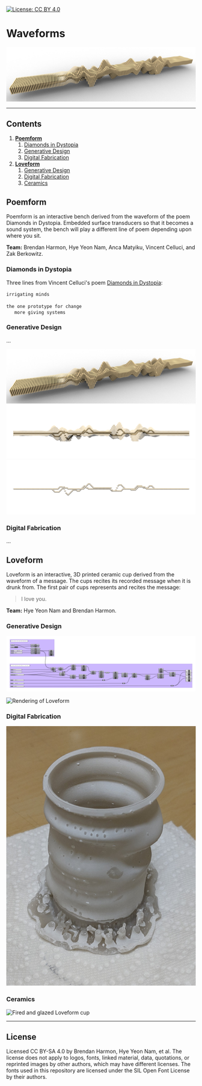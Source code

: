 [![License: CC BY 4.0](https://img.shields.io/badge/License-CC%20BY%204.0-lightgrey.svg)](https://creativecommons.org/licenses/by/4.0/)

# Waveforms

![Rendering of Dystopianform](poemform/images/fabform-rendering-1.png "Dystopianform")

---

## Contents
1. [**Poemform**](#poemform)
    1. [Diamonds in Dystopia](#diamonds-in-dystopia)
    1. [Generative Design](#generative-design)
    1. [Digital Fabrication](#digital-fabrication)
1. [**Loveform**](#loveform)
    1. [Generative Design](#generative-design)
    1. [Digital Fabrication](#digital-fabrication)
    1. [Ceramics](#ceramics)

## Poemform
Poemform is an interactive bench derived from the waveform
of the poem Diamonds in Dystopia.
Embedded surface transducers so that it becomes a sound system,
the bench will play a different line of poem
depending upon where you sit.

**Team:** Brendan Harmon, Hye Yeon Nam, Anca Matyiku, Vincent Celluci, and Zak Berkowitz.

### Diamonds in Dystopia
Three lines from Vincent Celluci's poem
[Diamonds in Dystopia](#poeform/text/diamonds-in-dystopia.txt):

```
irrigating minds

the one prototype for change
   more giving systems
```

### Generative Design
...

![Perspective rendering of Dystopianform](poemform/images/fabform-rendering-1.png "Rendering of Dystopianform")
![Elevational rendering of Dystopianform](poemform/images/fabform-rendering-2.png "Rendering of Dystopianform")
![Rendering of Dystopianform armature](poemform/images/fabform-rendering-3.png "Rendering of Dystopianform")


### Digital Fabrication
...

## Loveform
Loveform is an interactive, 3D printed ceramic cup
derived from the waveform of a message.
The cups recites its recorded message when it is drunk from.
The first pair of cups represents and recites the message:
> I love you.  

**Team:** Hye Yeon Nam and Brendan Harmon.

### Generative Design

![Visual programming script for Loveform](loveform/images/loveform-script.png "Loveform Script")

![Rendering of Loveform](loveform/images/loveform-rendering-1.png "Loveform Rendering")

### Digital Fabrication
![3D printed Loveform cup](loveform/images/loveform-3dprint-1.jpg "3D printed Loveform")

### Ceramics
![Fired and glazed Loveform cup](loveform/images/loveform_4.png "Glazed Loveform")

---

## License
Licensed CC BY-SA 4.0
by Brendan Harmon, Hye Yeon Nam, et al.
The license does not apply to logos, fonts, linked material, data, quotations,
or reprinted images by other authors, which may have different licenses.
The fonts used in this repository are licensed under the SIL Open Font License
by their authors.
